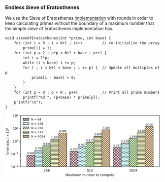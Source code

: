 ### Endless Sieve of Eratosthenes
We use the Sieve of Eratosthenes [implementation](https://github.com/momalab/privacy_benchmarks/sieveOfEratosthenes/) with rounds in order to keep calculating primes without the boundary of a maximum number that the simple sieve of Eratosthenes implementation has.

```
void sieveOfEratosthenes(int *prime, int base) {
    for (int i = 0 ; i < N+1 ; i++)         // re-initialize the array
        prime[i] = 1;
    for (int p = 2 ; p*p < N+1 + base ; p++) {
        int i = 2*p;
        while (i < base) i += p;
        for ( ; i < N+1 + base ; i += p) {  // Update all multiples of p
            prime[i - base] = 0;
        }
    }
    for (int p = 0 ; p < N ; p++)           // Print all prime numbers
        printf("%d ", (p+base) * prime[p]);
    printf("\n");
}
```

![alt text](./../charts/primes.png)
